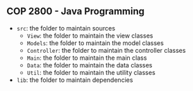 ## COP 2800 - Java Programming

- `src`: the folder to maintain sources
    - `View`: the folder to maintain the view classes
    - `Models`: the folder to maintain the model classes
    - `Controller`: the folder to maintain the controller classes
    - `Main`: the folder to maintain the main class
    - `Data`: the folder to maintain the data classes
    - `Util`: the folder to maintain the utility classes
- `lib`: the folder to maintain dependencies